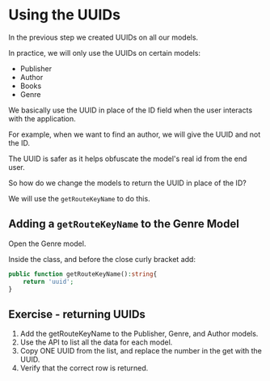 # Using the UUIDs

In the previous step we created UUIDs on all our models.

In practice, we will only use the UUIDs on certain models:

- Publisher
- Author
- Books
- Genre

We basically use the UUID in place of the ID field when the user interacts with the application.

For example, when we want to find an author, we will give the UUID and not the ID.

The UUID is safer as it helps obfuscate the model's real id from the end user.

So how do we change the models to return the UUID in place of the ID?

We will use the `getRouteKeyName` to do this.

## Adding a `getRouteKeyName` to the Genre Model

Open the Genre model.

Inside the class, and before the close curly bracket add:

```php
public function getRouteKeyName():string{
    return 'uuid';
}
```

## Exercise - returning UUIDs

1. Add the getRouteKeyName to the Publisher, Genre, and Author models.
2. Use the API to list all the data for each model.
3. Copy ONE UUID from the list, and replace the number in the get with the UUID.
4. Verify that the correct row is returned.

